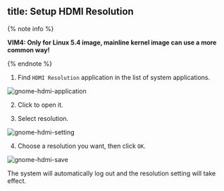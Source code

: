 title: Setup HDMI Resolution
---

{% note info %}

**VIM4: Only for Linux 5.4 image, mainline kernel image can use a more common way!**

{% endnote %}

1. Find `HDMI Resolution` application in the list of system applications.

![gnome-hdmi-application](/linux/images/vim1/gnome-hdmi-application.png)

2. Click to open it.

3. Select resolution.

![gnome-hdmi-setting](/linux/images/vim1/gnome-hdmi-setting.png)

4. Choose a resolution you want, then click `OK`.

![gnome-hdmi-save](/linux/images/vim1/gnome-hdmi-save.png)

The system will automatically log out and the resolution setting will take effect.
